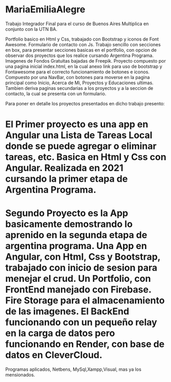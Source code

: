 # MariaEmiliaAlegre
Trabajo Integrador Final para el curso de Buenos Aires Multiplica en conjunto con la UTN BA.

Portfolio basico en Html y Css, trabajado con Bootstrap y iconos de Font Awesome. Formulario de contacto con Js.
Trabajo sencillo con secciones en box, para presentar secciones basicas en el portfolio, con opcion de observar dos proyectos que los realice cursando Argentina Programa.
Imagenes de Fondos Gratuitas bajadas de Freepik.
Proyecto compuesto por una pagina inicial index.html, en la cual anexo link para uso de bootstrap y Fontawesome para el correcto funcionamiento de botones e iconos.
Compuesto por una NavBar, con botones para moverse en la pagina principal como Inicio, Acerca de Mi, Proyectos y Educaciones ultimas. Tambien deriva paginas secundarias a los proyectos y a la seccion de contacto, la cual se presenta con un formulario.

Para poner en detalle los proyectos presentados en dicho trabajo presento:
# El Primer proyecto es una app en Angular una Lista de Tareas Local donde se puede agregar o eliminar tareas, etc. Basica en Html y Css con Angular. Realizada en 2021 cursando la primer etapa de Argentina Programa.

# Segundo Proyecto es la App basicamente demostrando lo aprenido en la segunda etapa de argentina programa. Una App en Angular, con Html, Css y Bootstrap, trabajado con inicio de sesion para menejar el crud. Un Portfolio, con FrontEnd manejado con Firebase. Fire Storage para el almacenamiento de las imagenes. El BackEnd funcionando con un pequeño relay en la carga de datos pero funcionando en Render, con base de datos en CleverCloud.

Programas aplicados, Netbens, MySql,Xampp,Visual, mas ya los mensionados.

